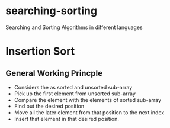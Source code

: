 # searching-sorting
Searching and Sorting Algorithms in different languages
# Insertion Sort
## General Working Princple
- Considers the as sorted and unsorted sub-array
- Pick up the first element from unsorted sub-array
- Compare the element with the elements of sorted sub-array
- Find out the desired position
- Move all the later element from that position to the next index
- Insert that element in that desired position.
